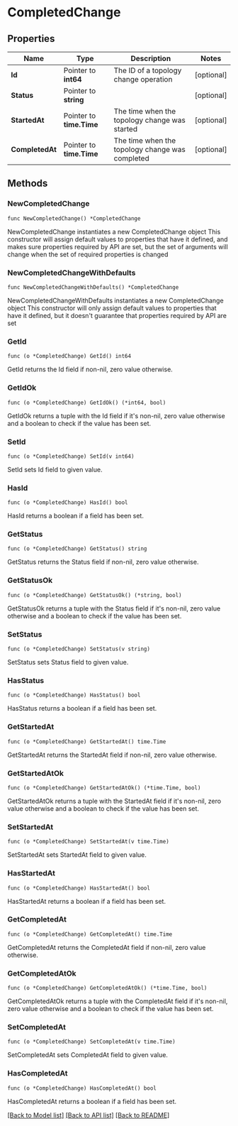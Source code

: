 # CompletedChange

## Properties

Name | Type | Description | Notes
------------ | ------------- | ------------- | -------------
**Id** | Pointer to **int64** | The ID of a topology change operation | [optional] 
**Status** | Pointer to **string** |  | [optional] 
**StartedAt** | Pointer to **time.Time** | The time when the topology change was started | [optional] 
**CompletedAt** | Pointer to **time.Time** | The time when the topology change was completed | [optional] 

## Methods

### NewCompletedChange

`func NewCompletedChange() *CompletedChange`

NewCompletedChange instantiates a new CompletedChange object
This constructor will assign default values to properties that have it defined,
and makes sure properties required by API are set, but the set of arguments
will change when the set of required properties is changed

### NewCompletedChangeWithDefaults

`func NewCompletedChangeWithDefaults() *CompletedChange`

NewCompletedChangeWithDefaults instantiates a new CompletedChange object
This constructor will only assign default values to properties that have it defined,
but it doesn't guarantee that properties required by API are set

### GetId

`func (o *CompletedChange) GetId() int64`

GetId returns the Id field if non-nil, zero value otherwise.

### GetIdOk

`func (o *CompletedChange) GetIdOk() (*int64, bool)`

GetIdOk returns a tuple with the Id field if it's non-nil, zero value otherwise
and a boolean to check if the value has been set.

### SetId

`func (o *CompletedChange) SetId(v int64)`

SetId sets Id field to given value.

### HasId

`func (o *CompletedChange) HasId() bool`

HasId returns a boolean if a field has been set.

### GetStatus

`func (o *CompletedChange) GetStatus() string`

GetStatus returns the Status field if non-nil, zero value otherwise.

### GetStatusOk

`func (o *CompletedChange) GetStatusOk() (*string, bool)`

GetStatusOk returns a tuple with the Status field if it's non-nil, zero value otherwise
and a boolean to check if the value has been set.

### SetStatus

`func (o *CompletedChange) SetStatus(v string)`

SetStatus sets Status field to given value.

### HasStatus

`func (o *CompletedChange) HasStatus() bool`

HasStatus returns a boolean if a field has been set.

### GetStartedAt

`func (o *CompletedChange) GetStartedAt() time.Time`

GetStartedAt returns the StartedAt field if non-nil, zero value otherwise.

### GetStartedAtOk

`func (o *CompletedChange) GetStartedAtOk() (*time.Time, bool)`

GetStartedAtOk returns a tuple with the StartedAt field if it's non-nil, zero value otherwise
and a boolean to check if the value has been set.

### SetStartedAt

`func (o *CompletedChange) SetStartedAt(v time.Time)`

SetStartedAt sets StartedAt field to given value.

### HasStartedAt

`func (o *CompletedChange) HasStartedAt() bool`

HasStartedAt returns a boolean if a field has been set.

### GetCompletedAt

`func (o *CompletedChange) GetCompletedAt() time.Time`

GetCompletedAt returns the CompletedAt field if non-nil, zero value otherwise.

### GetCompletedAtOk

`func (o *CompletedChange) GetCompletedAtOk() (*time.Time, bool)`

GetCompletedAtOk returns a tuple with the CompletedAt field if it's non-nil, zero value otherwise
and a boolean to check if the value has been set.

### SetCompletedAt

`func (o *CompletedChange) SetCompletedAt(v time.Time)`

SetCompletedAt sets CompletedAt field to given value.

### HasCompletedAt

`func (o *CompletedChange) HasCompletedAt() bool`

HasCompletedAt returns a boolean if a field has been set.


[[Back to Model list]](../README.md#documentation-for-models) [[Back to API list]](../README.md#documentation-for-api-endpoints) [[Back to README]](../README.md)


